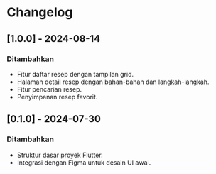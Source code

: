 # Changelog


## [1.0.0] - 2024-08-14
### Ditambahkan
- Fitur daftar resep dengan tampilan grid.
- Halaman detail resep dengan bahan-bahan dan langkah-langkah.
- Fitur pencarian resep.
- Penyimpanan resep favorit.

## [0.1.0] - 2024-07-30
### Ditambahkan
- Struktur dasar proyek Flutter.
- Integrasi dengan Figma untuk desain UI awal.

